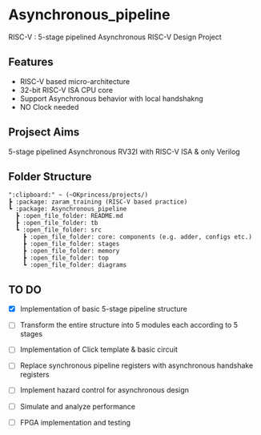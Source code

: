 # Asynchronous_pipeline
RISC-V : 5-stage pipelined Asynchronous RISC-V Design Project

## Features
- RISC-V based micro-architecture 
- 32-bit RISC-V ISA CPU core
- Support Asynchronous behavior with local handshakng
- NO Clock needed

## Projsect Aims
5-stage pipelined Asynchronous RV32I with RISC-V ISA & only Verilog

## Folder Structure
```
":clipboard:" ~ (~OKprincess/projects/)
┣ :package: zaram_training (RISC-V based practice)
┗ :package: Asynchronous_pipeline
  ┣ :open_file_folder: README.md
  ┣ :open_file_folder: tb
  ┗ :open_file_folder: src
    ┣ :open_file_folder: core: components (e.g. adder, configs etc.)
    ┣ :open_file_folder: stages
    ┣ :open_file_folder: memory
    ┣ :open_file_folder: top
    ┗ :open_file_folder: diagrams
```

## TO DO
- [x] Implementation of basic 5-stage pipeline structure
- [ ] Transform the entire structure into 5 modules each according to 5 stages
- [ ] Implementation of Click template & basic circuit 
- [ ] Replace synchronous pipeline registers with asynchronous handshake registers
- [ ] Implement hazard control for asynchronous design
- [ ] Simulate and analyze performance
- [ ] FPGA implementation and testing



